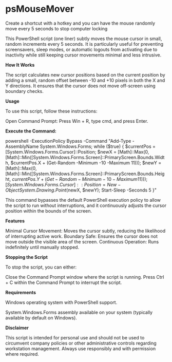 # psMouseMover
Create a shortcut with a hotkey and you can have the mouse randomly move every 5 seconds to stop computer locking

This PowerShell script (one liner) subtly moves the mouse cursor in small, random increments every 5 seconds. It is particularly useful for preventing screensavers, sleep modes, or automatic logouts from activating due to inactivity while still keeping cursor movements minimal and less intrusive.

**How It Works**

The script calculates new cursor positions based on the current position by adding a small, random offset between -10 and +10 pixels in both the X and Y directions. It ensures that the cursor does not move off-screen using boundary checks.

**Usage**

To use this script, follow these instructions:

Open Command Prompt: Press Win + R, type cmd, and press Enter.

**Execute the Command:**

powershell -ExecutionPolicy Bypass -Command "Add-Type -AssemblyName System.Windows.Forms; while ($true) { $currentPos = [System.Windows.Forms.Cursor]::Position; $newX = [Math]::Max(0, [Math]::Min([System.Windows.Forms.Screen]::PrimaryScreen.Bounds.Width, $currentPos.X + (Get-Random -Minimum -10 -Maximum 11))); $newY = [Math]::Max(0, [Math]::Min([System.Windows.Forms.Screen]::PrimaryScreen.Bounds.Height, $currentPos.Y + (Get-Random -Minimum -10 -Maximum 11))); [System.Windows.Forms.Cursor]::Position = New-Object System.Drawing.Point($newX, $newY); Start-Sleep -Seconds 5 }"

This command bypasses the default PowerShell execution policy to allow the script to run without interruptions, and it continuously adjusts the cursor position within the bounds of the screen.

**Features**

Minimal Cursor Movement: Moves the cursor subtly, reducing the likelihood of interrupting active work.
Boundary Safe: Ensures the cursor does not move outside the visible area of the screen.
Continuous Operation: Runs indefinitely until manually stopped.

**Stopping the Script**

To stop the script, you can either:

Close the Command Prompt window where the script is running.
Press Ctrl + C within the Command Prompt to interrupt the script.

**Requirements**

Windows operating system with PowerShell support.

System.Windows.Forms assembly available on your system (typically available by default on Windows).

**Disclaimer**

This script is intended for personal use and should not be used to circumvent company policies or other administrative controls regarding workstation management. Always use responsibly and with permission where required.


